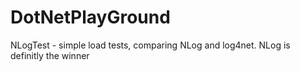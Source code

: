 # DotNetPlayGround

NLogTest - simple load tests, comparing NLog and log4net. NLog is definitly the winner

